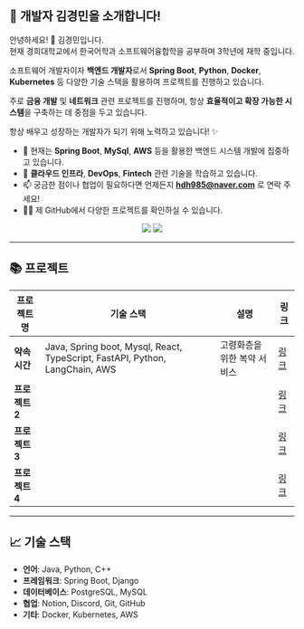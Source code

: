 ## 🌟 **개발자 김경민을 소개합니다!**  
안녕하세요! 👋 김경민입니다.  
현재 경희대학교에서 한국어학과 소프트웨어융합학을 공부하며 3학년에 재학 중입니다.

소프트웨어 개발자이자 **백엔드 개발자**로서 **Spring Boot**, **Python**, **Docker**, **Kubernetes** 등 다양한 기술 스택을 활용하여 프로젝트를 진행하고 있습니다. 

주로 **금융 개발** 및 **네트워크** 관련 프로젝트를 진행하며, 항상 **효율적이고 확장 가능한 시스템**을 구축하는 데 중점을 두고 있습니다.  

항상 배우고 성장하는 개발자가 되기 위해 노력하고 있습니다! ✨

- 🔭 현재는 **Spring Boot**, **MySql**, **AWS** 등을 활용한 백엔드 시스템 개발에 집중하고 있습니다.  
- 🌱 **클라우드 인프라**, **DevOps**, **Fintech** 관련 기술을 학습하고 있습니다.  
- 📫 궁금한 점이나 협업이 필요하다면 언제든지 **hdh985@naver.com** 로 연락 주세요!  
- 🧑‍💻 제 GitHub에서 다양한 프로젝트를 확인하실 수 있습니다.


<!--타이틀 부분-->
<div align="center">
  <img src="https://github-readme-stats.vercel.app/api?username=hdh985&show_icons=true&theme=white" />
  <img src="https://github-readme-stats.vercel.app/api/top-langs/?username=hdh985&layout=compact" />
</div>

---

## 📚 **프로젝트**

| **프로젝트명**       | **기술 스택**                               | **설명**                                                                 | **링크** |
|--------------------|------------------------------------------|----------------------------------------------------------------------|---------|
| **약속시간**       | Java, Spring boot, Mysql, React, TypeScript, FastAPI, Python, LangChain, AWS| 고령화층을 위한 복약 서비스                                                                             | [링크](https://github.com/MedicinedTime) |
| **프로젝트 2**       |                                        |                                                                                | [링크]() |
| **프로젝트 3**       |                                        |                                                                                | [링크]() |
| **프로젝트 4**       |                                        |                                                                                | [링크]() |

---

## 📈 **기술 스택**

- **언어**: Java, Python, C++
- **프레임워크**: Spring Boot, Django
- **데이터베이스**: PostgreSQL, MySQL
- **협업**: Notion, Discord, Git, GitHub
- **기타**: Docker, Kubernetes, AWS

